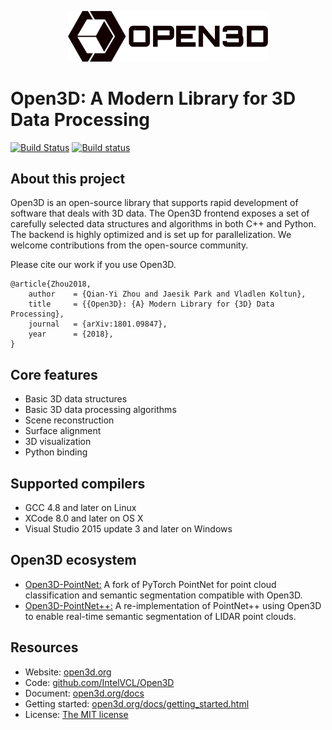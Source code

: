<p align="center">
<img src="docs/_static/open3d_logo_horizontal.png" width="320" />
</p>

# Open3D: A Modern Library for 3D Data Processing

[![Build Status](https://travis-ci.org/IntelVCL/Open3D.svg?branch=master)](https://travis-ci.org/IntelVCL/Open3D)
[![Build status](https://ci.appveyor.com/api/projects/status/sau3yewsyxaxpkqe?svg=true)](https://ci.appveyor.com/project/syncle/open3d)

## About this project

Open3D is an open-source library that supports rapid development of software that deals with 3D data. The Open3D frontend exposes a set of carefully selected data structures and algorithms in both C++ and Python. The backend is highly optimized and is set up for parallelization. We welcome contributions from the open-source community.

Please cite our work if you use Open3D.
```
@article{Zhou2018,
	author    = {Qian-Yi Zhou and Jaesik Park and Vladlen Koltun},
	title     = {{Open3D}: {A} Modern Library for {3D} Data Processing},
	journal   = {arXiv:1801.09847},
	year      = {2018},
}
```

## Core features

* Basic 3D data structures
* Basic 3D data processing algorithms
* Scene reconstruction
* Surface alignment
* 3D visualization
* Python binding

## Supported compilers

* GCC 4.8 and later on Linux
* XCode 8.0 and later on OS X
* Visual Studio 2015 update 3 and later on Windows

## Open3D ecosystem

* [Open3D-PointNet:](https://github.com/IntelVCL/Open3D-PointNet) A fork of PyTorch PointNet for point cloud classification and semantic segmentation compatible with Open3D.
* [Open3D-PointNet++:](https://github.com/IntelVCL/Open3D-PointNet2-Semantic3D) A re-implementation of PointNet++ using Open3D to enable real-time semantic segmentation of LIDAR point clouds.


## Resources

* Website: [open3d.org](http://www.open3d.org)
* Code: [github.com/IntelVCL/Open3D](https://github.com/IntelVCL/Open3D)
* Document: [open3d.org/docs](http://www.open3d.org/docs)
* Getting started: [open3d.org/docs/getting_started.html](http://open3d.org/docs/getting_started.html)
* License: [The MIT license](https://opensource.org/licenses/MIT)
